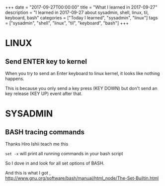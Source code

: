 +++
date = "2017-09-27T00:00:00"
title = "What I learned in 2017-09-27"
description = "I learned in 2017-09-27 about sysadmin, shell, linux, til, keyboard, bash"
categories = ["Today I learned", "sysadmin", "linux"]
tags = ["sysadmin", "shell", "linux", "til", "keyboard", "bash"]
+++


# LINUX

## Send ENTER key to kernel

When you try to send an Enter keyboard to linux kernel, it looks like nothing happens.

This is because you only send a key press (KEY DOWN) but don't send an key release (KEY UP) event after that.

# SYSADMIN

## BASH tracing commands

Thanks Hiro Ishii teach me this

`set -x` will print all running commands in your bash script

So I dove in and look for all set options of BASH.

And this is what I got , http://www.gnu.org/software/bash/manual/html_node/The-Set-Builtin.html
